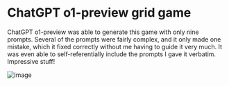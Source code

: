 # ChatGPT o1-preview grid game

ChatGPT o1-preview was able to generate this game with only nine prompts. Several of the prompts were fairly complex, and it only made one mistake, which it fixed correctly without me having to guide it very much. It was even able to self-referentially include the prompts I gave it verbatim. Impressive stuff!

![image](https://github.com/user-attachments/assets/5e067012-c897-47c8-96ce-bbb237801d74)
